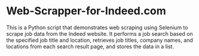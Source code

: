 # Web-Scrapper-for-Indeed.com
This is a Python script that demonstrates web scraping using Selenium to scrape job data from the Indeed website. It performs a job search based on the specified job title and location, retrieves job titles, company names, and locations from each search result page, and stores the data in a list.
